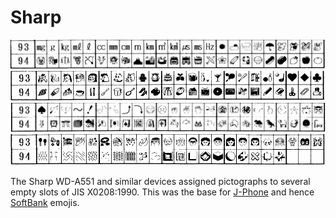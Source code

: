 # Sharp #

![93.15-23 + 94.00-23](sharp1.png)
![93+94.24-47](sharp2.png)
![93+94.48-71](sharp3.png)
![93+94.72-95](sharp4.png)

The Sharp WD-A551 and similar devices assigned pictographs to several empty slots of JIS X0208:1990. This was the base for [J-Phone](../j-phone/) and hence [SoftBank](../softbank/) emojis.

